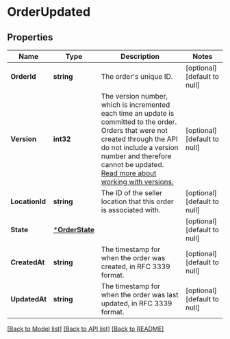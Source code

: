# OrderUpdated

## Properties

 Name           | Type                             | Description                                                                                                                                                                                                                                                                                                                 | Notes                        
----------------|----------------------------------|-----------------------------------------------------------------------------------------------------------------------------------------------------------------------------------------------------------------------------------------------------------------------------------------------------------------------------|------------------------------
 **OrderId**    | **string**                       | The order&#x27;s unique ID.                                                                                                                                                                                                                                                                                                 | [optional] [default to null] 
 **Version**    | **int32**                        | The version number, which is incremented each time an update is committed to the order. Orders that were not created through the API do not include a version number and therefore cannot be updated.  [Read more about working with versions.](https://developer.squareup.com/docs/orders-api/manage-orders#update-orders) | [optional] [default to null] 
 **LocationId** | **string**                       | The ID of the seller location that this order is associated with.                                                                                                                                                                                                                                                           | [optional] [default to null] 
 **State**      | [***OrderState**](OrderState.md) |                                                                                                                                                                                                                                                                                                                             | [optional] [default to null] 
 **CreatedAt**  | **string**                       | The timestamp for when the order was created, in RFC 3339 format.                                                                                                                                                                                                                                                           | [optional] [default to null] 
 **UpdatedAt**  | **string**                       | The timestamp for when the order was last updated, in RFC 3339 format.                                                                                                                                                                                                                                                      | [optional] [default to null] 

[[Back to Model list]](../README.md#documentation-for-models) [[Back to API list]](../README.md#documentation-for-api-endpoints) [[Back to README]](../README.md)

